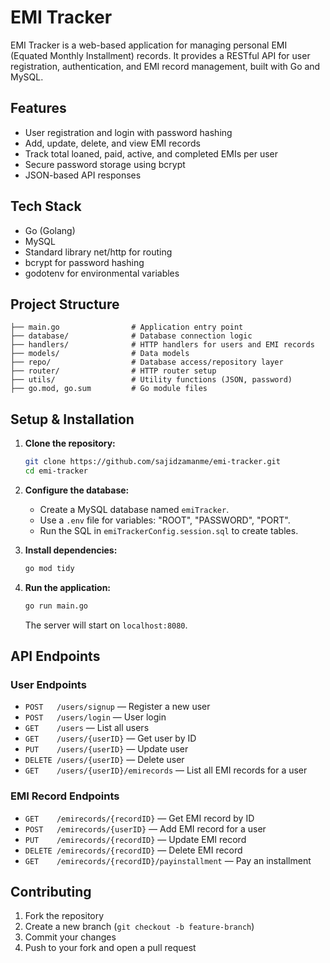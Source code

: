 # EMI Tracker

EMI Tracker is a web-based application for managing personal EMI (Equated Monthly Installment) records. It provides a RESTful API for user registration, authentication, and EMI record management, built with Go and MySQL.

## Features

- User registration and login with password hashing
- Add, update, delete, and view EMI records
- Track total loaned, paid, active, and completed EMIs per user
- Secure password storage using bcrypt
- JSON-based API responses

## Tech Stack

- Go (Golang)
- MySQL
- Standard library net/http for routing
- bcrypt for password hashing
- godotenv for environmental variables

## Project Structure

```
├── main.go                # Application entry point
├── database/              # Database connection logic
├── handlers/              # HTTP handlers for users and EMI records
├── models/                # Data models
├── repo/                  # Database access/repository layer
├── router/                # HTTP router setup
├── utils/                 # Utility functions (JSON, password)
├── go.mod, go.sum         # Go module files
```

## Setup & Installation

1. **Clone the repository:**
   ```bash
   git clone https://github.com/sajidzamanme/emi-tracker.git
   cd emi-tracker
   ```

2. **Configure the database:**
   - Create a MySQL database named `emiTracker`.
   - Use a `.env` file for variables: "ROOT", "PASSWORD", "PORT".
   - Run the SQL in `emiTrackerConfig.session.sql` to create tables.

3. **Install dependencies:**
   ```bash
   go mod tidy
   ```

4. **Run the application:**
   ```bash
   go run main.go
   ```
   The server will start on `localhost:8080`.

## API Endpoints

### User Endpoints

- `POST   /users/signup`         — Register a new user
- `POST   /users/login`          — User login
- `GET    /users`                — List all users
- `GET    /users/{userID}`       — Get user by ID
- `PUT    /users/{userID}`       — Update user
- `DELETE /users/{userID}`       — Delete user
- `GET    /users/{userID}/emirecords` — List all EMI records for a user

### EMI Record Endpoints

- `GET    /emirecords/{recordID}`         — Get EMI record by ID
- `POST   /emirecords/{userID}`           — Add EMI record for a user
- `PUT    /emirecords/{recordID}`         — Update EMI record
- `DELETE /emirecords/{recordID}`         — Delete EMI record
- `GET    /emirecords/{recordID}/payinstallment` — Pay an installment

## Contributing

1. Fork the repository
2. Create a new branch (`git checkout -b feature-branch`)
3. Commit your changes
4. Push to your fork and open a pull request
